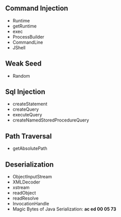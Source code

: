 ## Command Injection

- Runtime
- getRuntime
- exec
- ProcessBuilder
- CommandLine
- JShell

## Weak Seed

- Random

## Sql Injection

- createStatement
- createQuery
- executeQuery
- createNamedStoredProcedureQuery


## Path Traversal

- getAbsolutePath 


## Deserialization

- ObjectInputStream
- XMLDecoder
- xstream
- readObject
- readResolve
- InvocationHandle
- Magic Bytes of Java Serialization: **ac ed 00 05 73**

